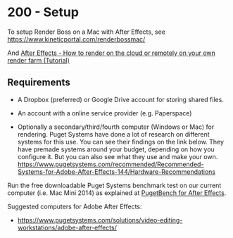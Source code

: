 # 200 - Setup

To setup Render Boss on a Mac with After Effects, see https://www.kineticportal.com/renderbossmac/

And [After Effects - How to render on the cloud or remotely on your own render farm (Tutorial)](https://www.youtube.com/watch?v=tA_oHbvAnYs)

## Requirements

- A Dropbox (preferred) or Google Drive account for storing shared files.
- An account with a online service provider (e.g. Paperspace)

- Optionally a secondary/third/fourth computer (Windows or Mac) for rendering. Puget Systems have done a lot of research on different systems for this use. You can see their findings on the link below. They have premade systems around your budget, depending on how you configure it. But you can also see what they use and make your own.
 https://www.pugetsystems.com/recommended/Recommended-Systems-for-Adobe-After-Effects-144/Hardware-Recommendations

Run the free downloadable Puget Systems benchmark test on our current computer (i.e. Mac Mini 2014) as explained at [PugetBench for After Effects](https://www.pugetsystems.com/labs/articles/pugetbench-for-after-effects-1287/).

Suggested computers for Adobe After Effects:

- https://www.pugetsystems.com/solutions/video-editing-workstations/adobe-after-effects/